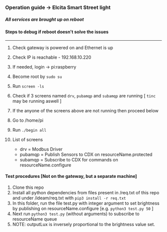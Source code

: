 ### Operation guide -> Elcita Smart Street light


##### All services are brought up on reboot

#### Steps to debug if reboot doesn't solve the issues
---
1. Check gateway is powered on and Ethernet is up
2. Check IP is reachable - 192.168.10.220
3. If needed, login -> pi:raspberry


4. Become root by `sudo su`

5. Run `screen -ls`

6. Check if 3 screens named `drv`, `pubamqp` and `subamqp` are running [ `tinc` may be running aswell ]

7. If the anyone of the screens above are not running then proceed below
8. Go to /home/pi
9. Run `./begin all`
10. List of screens
	- drv 		=	Modbus Driver
	- pubamqp	=	Publish Sensors to CDX on resourceName.protected
	- subamqp	=	Subscribe to CDX for commands on resourceName.configure

#### Test procedures [Not on the gateway, but a separate machine]
1. Clone this repo
2. Install all python dependencies from files present in /req.txt of this repo and under /ideam/req.txt with `pip3 install -r req.txt`
3. In this folder, run the file test.py with integer argument to set brightness by publishing on resourceName.configure [e.g. `python3 test.py 50` ]
4. Next run `python3 test.py` (without arguments) to subscribe to resourceName queue
5. NOTE: outputLux is inversely proportional to the brightness value set.
